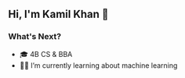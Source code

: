 

## Hi, I'm Kamil Khan 🦅

### What's Next?
* 🎓 4B CS & BBA
* 👨‍💻 I’m currently learning about machine learning

